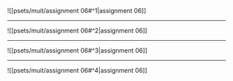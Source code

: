 ![[psets/muit/assignment 06#^1|assignment 06]]

---

![[psets/muit/assignment 06#^2|assignment 06]]

---

![[psets/muit/assignment 06#^3|assignment 06]]

---

![[psets/muit/assignment 06#^4|assignment 06]]
